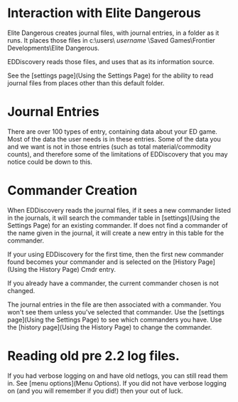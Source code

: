 # Interaction with Elite Dangerous

Elite Dangerous creates journal files, with journal entries, in a folder as it runs. It places those files in c:\users\ _username_ \Saved Games\Frontier Developments\Elite Dangerous.  

EDDiscovery reads those files, and uses that as its information source.

See the [settings page](Using the Settings Page) for the ability to read journal files from places other than this default folder.

# Journal Entries

There are over 100 types of entry, containing data about your ED game.  Most of the data the user needs is in these entries.  Some of the data you and we want is not in those entries (such as total material/commodity counts), and therefore some of the limitations of EDDiscovery that you may notice could be down to this.

# Commander Creation

When EDDiscovery reads the journal files, if it sees a new commander listed in the journals, it will search the commander table in [settings](Using the Settings Page) for an existing commander.  If does not find a commander of the name given in the journal, it will create a new entry in this table for the commander. 

If your using EDDiscovery for the first time, then the first new commander found becomes your commander and is selected on the [History Page](Using the History Page) Cmdr entry. 

If you already have a commander, the current commander chosen is not changed.

The journal entries in the file are then associated with a commander. You won't see them unless you've selected that commander. Use the [settings page](Using the Settings Page) to see which commanders you have. Use the [history page](Using the History Page) to change the commander.

# Reading old pre 2.2 log files.

If you had verbose logging on and have old netlogs, you can still read them in.  See [menu options](Menu Options).  If you did not have verbose logging on (and you will remember if you did!) then your out of luck.
